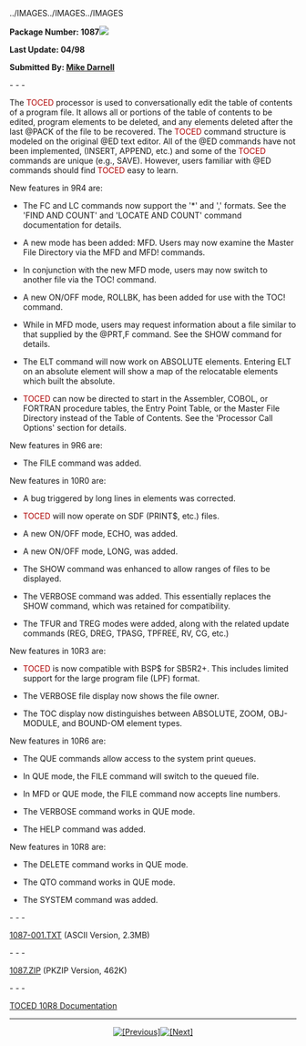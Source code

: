 <x-claris-window top="74" bottom="768" left="351" right="881">../IMAGES../IMAGES../IMAGES
   <x-claris-tagview mode="minimal">


<b>Package Number: 1087![](../../IMAGES/OS2200.JPG)</b>

<b>Last Update: 04/98</b>

<b>Submitted By: </b>[<b>Mike
Darnell</b>](mailto:mike.darnell@usa.net)

&#13;&#13;- - -

The <font color="#AF0000">TOCED</font> processor is used to
conversationally edit the table of contents of a program file. It
allows all or portions of the table of contents to be edited, program
elements to be deleted, and any elements deleted after the last @PACK
of the file to be recovered. The <font color="#AF0000">TOCED</font>
command structure is modeled on the original @ED text editor. All of
the @ED commands have not been implemented, (INSERT, APPEND, etc.)
and some of the <font color="#AF0000">TOCED</font> commands are
unique (e.g., SAVE). However, users familiar with @ED commands should
find <font color="#AF0000">TOCED</font> easy to learn.

New features in 9R4 are:


   - The FC and LC commands now support the '*' and ',' formats.
   See the 'FIND AND COUNT' and 'LOCATE AND COUNT' command
   documentation for details.

   - A new mode has been added: MFD. Users may now examine the
   Master File Directory via the MFD and MFD! commands.

   - In conjunction with the new MFD mode, users may now switch to
   another file via the TOC! command.

   - A new ON/OFF mode, ROLLBK, has been added for use with the
   TOC! command.

   - While in MFD mode, users may request information about a file
   similar to that supplied by the @PRT,F command. See the SHOW
   command for details.

   - The ELT command will now work on ABSOLUTE elements. Entering
   ELT on an absolute element will show a map of the relocatable
   elements which built the absolute.

   - <font color="#AF0000">TOCED</font> can now be directed to
   start in the Assembler, COBOL, or FORTRAN procedure tables, the
   Entry Point Table, or the Master File Directory instead of the
   Table of Contents. See the 'Processor Call Options' section for
   details.


New features in 9R6 are:


   - The FILE command was added.


New features in 10R0 are:


   - A bug triggered by long lines in elements was corrected.

   - <font color="#AF0000">TOCED</font> will now operate on SDF
   (PRINT$, etc.) files.

   - A new ON/OFF mode, ECHO, was added.

   - A new ON/OFF mode, LONG, was added.

   - The SHOW command was enhanced to allow ranges of files to be
   displayed.

   - The VERBOSE command was added. This essentially replaces the
   SHOW command, which was retained for compatibility.

   - The TFUR and TREG modes were added, along with the related
   update commands (REG, DREG, TPASG, TPFREE, RV, CG, etc.)


New features in 10R3 are:


   - <font color="#AF0000">TOCED</font> is now compatible with BSP$
   for SB5R2+. This includes limited support for the large program
   file (LPF) format.

   - The VERBOSE file display now shows the file owner.

   - The TOC display now distinguishes between ABSOLUTE, ZOOM,
   OBJ-MODULE, and BOUND-OM element types.


New features in 10R6 are:


   - The QUE commands allow access to the system print queues.

   - In QUE mode, the FILE command will switch to the queued
   file.

   - In MFD or QUE mode, the FILE command now accepts line
   numbers.

   - The VERBOSE command works in QUE mode.

   - The HELP command was added.


New features in 10R8 are:


   - The DELETE command works in QUE mode.

   - The QTO command works in QUE mode.

   - The SYSTEM command was added.


&#13;&#13;- - -

[1087-001.TXT](1087-001.TXT) (ASCII Version, 2.3MB)

&#13;&#13;- - -

[1087.ZIP](1087.ZIP) (PKZIP Version, 462K)

&#13;&#13;- - -

[TOCED 10R8 Documentation](TOCED.HTM)

<center>

- - -

[![[Previous]](../../IMAGES/LRARO2LF.GIF)](../1086/INDEX.HTM)[![[Next]](../../IMAGES/LRAR02RT.GIF)](../1088/INDEX.HTM)</center>




</x-claris-tagview></x-claris-window>